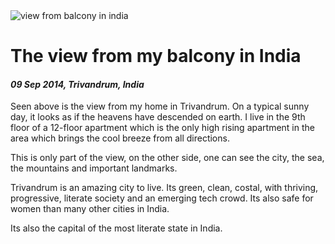 <img class='img img--left img--grow' src='/posts/photos/trivandrum-view.jpg' alt='view from balcony in india' title='view from home' />

# The view from my balcony in India

#### *09 Sep 2014, Trivandrum, India*

Seen above is the view from my home in Trivandrum. On a typical sunny day, it looks as if the heavens have descended on earth. I live in the 9th floor of a 12-floor apartment which is the only high rising apartment in the area which brings the cool breeze from all directions.

This is only part of the view, on the other side, one can see the city, the sea, the mountains and important landmarks.

Trivandrum is an amazing city to live. Its green, clean, costal, with thriving, progressive, literate society and an emerging tech crowd. Its also safe for women than many other cities in India.

Its also the capital of the most literate state in India.


